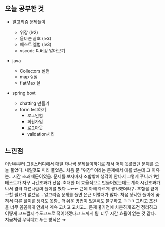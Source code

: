 ## 오늘 공부한 것

- 알고리즘 문제풀이
    - 위장 (lv2)
    - 올바른 괄호 (lv2)
    - 베스트 엘범 (lv3)
    - vscode 디버깅 알아보기

- java
    - Collectors 실험
    - map 실험
    - flatMap 실

- spring boot
    - chatting 만들기
    - form test하기
        - 로그인험
        - 회원가입
        - 로그아웃
        - validation처리




## 느낀점

이번주부터 그룹스터디에서 매일 하나씩 문제풀이하기로 해서 어제 못풀었던 문제를 오늘 풀었다. 내일것도 미리 풀었음.. 처음 푼 "위장" 이라는 문제에서 애를 썼는데 그 이유는...시간 초과 때문이었음. 문제를 보자마자 조합밖에 생각이 안나서 그렇게 푸니까 1번테스트가 자꾸 시간초과가 났음. 최대한 더 효율적으로 만들어봤는데도 계속 시간초과가 나서 결국 다른사람의 풀이를 봤다....ㅠㅠ 근데 아예 다르게 생각했더라구. 조합을 굳이 구할 필요가 없었음... 알고리즘 문제를 풀면 은근 이럴때가 많다. 처음 생각한 풀이에 꽃혀서 다른 풀이를 생각도 못함.. 더 쉬운 방법이 있음에도 불구하고 ㅋㅋㅋ 그리고 조건을 너무 꼼꼼하게 안봐서 계속 고치고 고치고... 문제 풀기전에 차분하게 조건 정리하고 어떻게 코드짤지 수도코드로 적어야겠다고 느끼게 됨. 너무 시간 효율이 없는 것 같다. 지금처럼 무턱대고 푸는 방식은 ㅠ 
